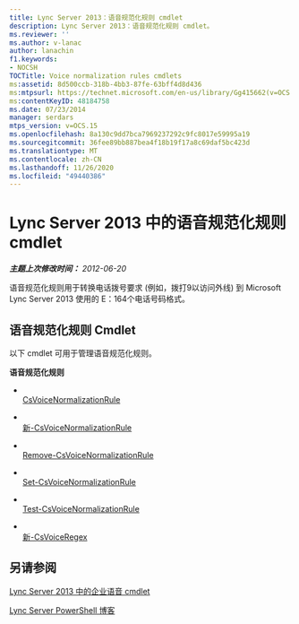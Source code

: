 ```yaml
---
title: Lync Server 2013：语音规范化规则 cmdlet
description: Lync Server 2013：语音规范化规则 cmdlet。
ms.reviewer: ''
ms.author: v-lanac
author: lanachin
f1.keywords:
- NOCSH
TOCTitle: Voice normalization rules cmdlets
ms:assetid: 8d500ccb-318b-4bb3-87fe-63bff4d8d436
ms:mtpsurl: https://technet.microsoft.com/en-us/library/Gg415662(v=OCS.15)
ms:contentKeyID: 48184758
ms.date: 07/23/2014
manager: serdars
mtps_version: v=OCS.15
ms.openlocfilehash: 8a130c9dd7bca7969237292c9fc8017e59995a19
ms.sourcegitcommit: 36fee89bb887bea4f18b19f17a8c69daf5bc423d
ms.translationtype: MT
ms.contentlocale: zh-CN
ms.lasthandoff: 11/26/2020
ms.locfileid: "49440386"
---
```

# <a name="voice-normalization-rules-cmdlets-in-lync-server-2013"></a>Lync Server 2013 中的语音规范化规则 cmdlet

<div data-xmlns="http://www.w3.org/1999/xhtml">

<div class="topic" data-xmlns="http://www.w3.org/1999/xhtml" data-msxsl="urn:schemas-microsoft-com:xslt" data-cs="https://msdn.microsoft.com/">

<div data-asp="https://msdn2.microsoft.com/asp">



</div>

<div id="mainSection">

<div id="mainBody">

<span> </span>

_**主题上次修改时间：** 2012-06-20_

语音规范化规则用于转换电话拨号要求 (例如，拨打9以访问外线) 到 Microsoft Lync Server 2013 使用的 E：164个电话号码格式。

<div>

## <a name="voice-normalization-rules-cmdlets"></a>语音规范化规则 Cmdlet

以下 cmdlet 可用于管理语音规范化规则。

**语音规范化规则**

  - <span></span>  
    [CsVoiceNormalizationRule](https://technet.microsoft.com/library/Gg398393(v=OCS.15))

  - <span></span>  
    [新-CsVoiceNormalizationRule](https://technet.microsoft.com/library/Gg398240(v=OCS.15))

  - <span></span>  
    [Remove-CsVoiceNormalizationRule](https://technet.microsoft.com/library/Gg398501(v=OCS.15))

  - <span></span>  
    [Set-CsVoiceNormalizationRule](https://technet.microsoft.com/library/Gg398491(v=OCS.15))

  - <span></span>  
    [Test-CsVoiceNormalizationRule](https://technet.microsoft.com/library/Gg399003(v=OCS.15))

<!-- end list -->

  - <span></span>  
    [新-CsVoiceRegex](https://technet.microsoft.com/library/Gg412751(v=OCS.15))

</div>

<div>

## <a name="see-also"></a>另请参阅


[Lync Server 2013 中的企业语音 cmdlet](lync-server-2013-enterprise-voice-cmdlets.md)  


[Lync Server PowerShell 博客](https://go.microsoft.com/fwlink/p/?linkid=203150)  
  

</div>

</div>

<span> </span>

</div>

</div>

</div>

